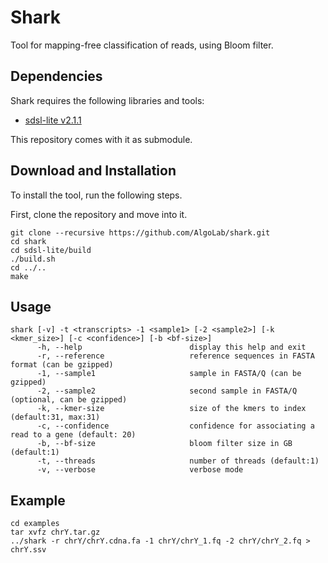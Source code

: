 # Shark
Tool for mapping-free classification of reads, using Bloom filter.

## Dependencies
Shark requires the following libraries and tools:
- [sdsl-lite v2.1.1](https://github.com/simongog/sdsl-lite/tree/v2.1.1)

This repository comes with it as submodule.

## Download and Installation
To install the tool, run the following steps.

First, clone the repository and move into it.
```shell
git clone --recursive https://github.com/AlgoLab/shark.git
cd shark
cd sdsl-lite/build
./build.sh
cd ../..
make
```

## Usage
```
shark [-v] -t <transcripts> -1 <sample1> [-2 <sample2>] [-k <kmer_size>] [-c <confidence>] [-b <bf-size>]
      -h, --help                        display this help and exit
      -r, --reference                   reference sequences in FASTA format (can be gzipped)
      -1, --sample1                     sample in FASTA/Q (can be gzipped)
      -2, --sample2                     second sample in FASTA/Q (optional, can be gzipped)
      -k, --kmer-size                   size of the kmers to index (default:31, max:31)
      -c, --confidence                  confidence for associating a read to a gene (default: 20)
      -b, --bf-size                     bloom filter size in GB (default:1)
      -t, --threads                     number of threads (default:1)
      -v, --verbose                     verbose mode
```

## Example
```
cd examples
tar xvfz chrY.tar.gz
../shark -r chrY/chrY.cdna.fa -1 chrY/chrY_1.fq -2 chrY/chrY_2.fq > chrY.ssv
```
